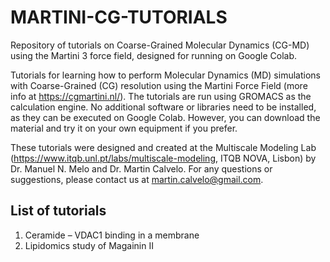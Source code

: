 # MARTINI-CG-TUTORIALS
Repository of tutorials on Coarse-Grained Molecular Dynamics (CG-MD) using the Martini 3 force field, designed for running on Google Colab.

Tutorials for learning how to perform Molecular Dynamics (MD) simulations with Coarse-Grained (CG) resolution using the Martini Force Field (more info at https://cgmartini.nl/). The tutorials are run using GROMACS as the calculation engine. No additional software or libraries need to be installed, as they can be executed on Google Colab. However, you can download the material and try it on your own equipment if you prefer.

These tutorials were designed and created at the Multiscale Modeling Lab (https://www.itqb.unl.pt/labs/multiscale-modeling, ITQB NOVA, Lisbon) by Dr. Manuel N. Melo and Dr. Martin Calvelo. For any questions or suggestions, please contact us at martin.calvelo@gmail.com.

## List of tutorials
1. Ceramide – VDAC1 binding in a membrane 
2. Lipidomics study of Magainin II
